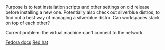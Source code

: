 Purpose is to test installation scripts and other settings on old release before installing a new one. Potentially also check out silverblue distros, to find out a best way of managing a silverblue distro. Can workspaces stack on top of each other?

Current problem: the virtual machine can't connect to the network.

[Fedora docs](https://docs.fedoraproject.org/en-US/quick-docs/virtualization-getting-started/)
[Red hat](https://docs.redhat.com/en/documentation/red_hat_enterprise_linux/7/html/virtualization_deployment_and_administration_guide/chap-virtual_networking)